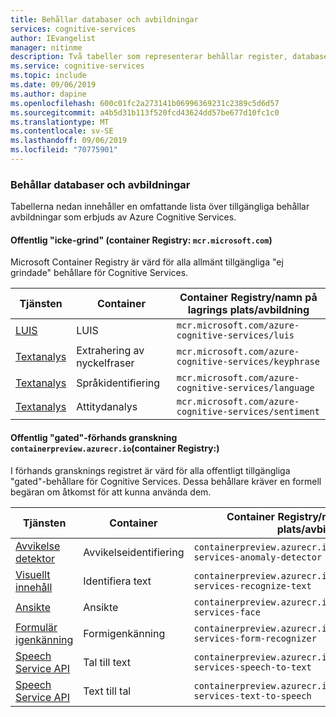 ```yaml
---
title: Behållar databaser och avbildningar
services: cognitive-services
author: IEvangelist
manager: nitinme
description: Två tabeller som representerar behållar register, databaser och avbildnings namn för alla kognitiva tjänst erbjudanden.
ms.service: cognitive-services
ms.topic: include
ms.date: 09/06/2019
ms.author: dapine
ms.openlocfilehash: 600c01fc2a273141b06996369231c2389c5d6d57
ms.sourcegitcommit: a4b5d31b113f520fcd43624dd57be677d10fc1c0
ms.translationtype: MT
ms.contentlocale: sv-SE
ms.lasthandoff: 09/06/2019
ms.locfileid: "70775901"
---
```

### <a name="container-repositories-and-images"></a>Behållar databaser och avbildningar

Tabellerna nedan innehåller en omfattande lista över tillgängliga behållar avbildningar som erbjuds av Azure Cognitive Services.

#### <a name="public-ungated-container-registry-mcrmicrosoftcom"></a>Offentlig "icke-grind" (container Registry: `mcr.microsoft.com`)

Microsoft Container Registry är värd för alla allmänt tillgängliga "ej grindade" behållare för Cognitive Services.

| Tjänsten | Container | Container Registry/namn på lagrings plats/avbildning |
|--|--|--|
| [LUIS](../../LUIS/luis-container-howto.md) | LUIS | `mcr.microsoft.com/azure-cognitive-services/luis` |
| [Textanalys](../../text-analytics/how-tos/text-analytics-how-to-install-containers.md) | Extrahering av nyckelfraser | `mcr.microsoft.com/azure-cognitive-services/keyphrase` |
| [Textanalys](../../text-analytics/how-tos/text-analytics-how-to-install-containers.md) | Språkidentifiering | `mcr.microsoft.com/azure-cognitive-services/language` |
| [Textanalys](../../text-analytics/how-tos/text-analytics-how-to-install-containers.md) | Attitydanalys | `mcr.microsoft.com/azure-cognitive-services/sentiment` |

#### <a name="public-gated-preview-container-registry-containerpreviewazurecrio"></a>Offentlig "gated"-förhands granskning `containerpreview.azurecr.io`(container Registry:)

I förhands gransknings registret är värd för alla offentligt tillgängliga "gated"-behållare för Cognitive Services. Dessa behållare kräver en formell begäran om åtkomst för att kunna använda dem.

| Tjänsten | Container | Container Registry/namn på lagrings plats/avbildning |
|--|--|--|
| [Avvikelse detektor](../../anomaly-detector/anomaly-detector-container-howto.md) | Avvikelseidentifiering | `containerpreview.azurecr.io/microsoft/cognitive-services-anomaly-detector` |
| [Visuellt innehåll](../../Computer-vision/computer-vision-how-to-install-containers.md) | Identifiera text | `containerpreview.azurecr.io/microsoft/cognitive-services-recognize-text` |
| [Ansikte](../../face/face-how-to-install-containers.md) | Ansikte | `containerpreview.azurecr.io/microsoft/cognitive-services-face` |
| [Formulär igenkänning](https://go.microsoft.com/fwlink/?linkid=2083826&clcid=0x409) | Formigenkänning | `containerpreview.azurecr.io/microsoft/cognitive-services-form-recognizer` |
| [Speech Service API](../../speech-service/speech-container-howto.md) | Tal till text | `containerpreview.azurecr.io/microsoft/cognitive-services-speech-to-text` |
| [Speech Service API](../../speech-service/speech-container-howto.md) | Text till tal | `containerpreview.azurecr.io/microsoft/cognitive-services-text-to-speech` |
